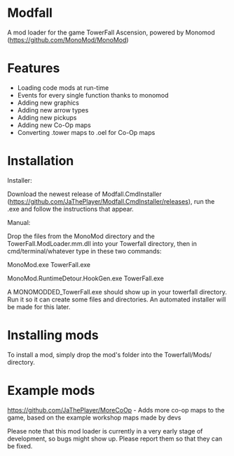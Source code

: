 # Modfall
A mod loader for the game TowerFall Ascension, powered by Monomod (https://github.com/MonoMod/MonoMod)

# Features
- Loading code mods at run-time
- Events for every single function thanks to monomod
- Adding new graphics
- Adding new arrow types
- Adding new pickups
- Adding new Co-Op maps
- Converting .tower maps to .oel for Co-Op maps

# Installation

Installer:

Download the newest release of Modfall.CmdInstaller (https://github.com/JaThePlayer/Modfall.CmdInstaller/releases), run the .exe and follow the instructions that appear.

Manual:

Drop the files from the MonoMod directory and the TowerFall.ModLoader.mm.dll into your Towerfall directory, then in cmd/terminal/whatever type in these two commands:

MonoMod.exe TowerFall.exe

MonoMod.RuntimeDetour.HookGen.exe TowerFall.exe

A MONOMODDED_TowerFall.exe should show up in your towerfall directory. Run it so it can create some files and directories.
An automated installer will be made for this later.

# Installing mods
To install a mod, simply drop the mod's folder into the Towerfall/Mods/ directory.

# Example mods
https://github.com/JaThePlayer/MoreCoOp - Adds more co-op maps to the game, based on the example workshop maps made by devs

Please note that this mod loader is currently in a very early stage of development, so bugs might show up. Please report them so that they can be fixed.
